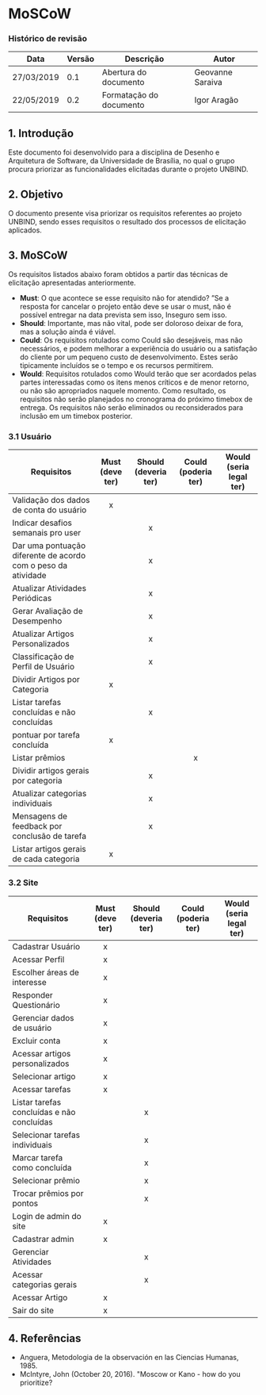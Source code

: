 # MoSCoW
### Histórico de revisão
Data | Versão | Descrição | Autor |
--------- | ------ | ------------ | --------- |
27/03/2019 | 0.1 | Abertura do documento | Geovanne Saraiva |
22/05/2019 | 0.2 | Formatação do documento | Igor Aragão |

## 1. Introdução
Este documento foi desenvolvido para a disciplina de Desenho e Arquitetura de Software, da Universidade de Brasília, no qual o grupo procura priorizar as funcionalidades elicitadas durante o projeto UNBIND.

## 2. Objetivo
O documento presente visa priorizar os requisitos referentes ao projeto UNBIND, sendo esses requisitos o resultado dos processos de elicitação aplicados.

## 3. MoSCoW
Os requisitos listados abaixo foram obtidos a partir das técnicas de elicitação apresentadas anteriormente.

* **Must**: O que acontece se esse requisito não for atendido? ”Se a resposta for cancelar o projeto então deve se usar o must, não é possível entregar na data prevista sem isso, Inseguro sem isso.
* **Should**: Importante, mas não vital, pode ser doloroso deixar de fora, mas a solução ainda é viável.
* **Could**: Os requisitos rotulados como Could são desejáveis, mas não necessários, e podem melhorar a experiência do usuário ou a satisfação do cliente por um pequeno custo de desenvolvimento. Estes serão tipicamente incluídos se o tempo e os recursos permitirem.
* **Would**: Requisitos rotulados como Would terão que ser acordados pelas partes interessadas como os itens menos críticos e de menor retorno, ou não são apropriados naquele momento. Como resultado, os requisitos não serão planejados no cronograma do próximo timebox de entrega. Os requisitos não serão eliminados ou reconsiderados para inclusão em um timebox posterior.

### 3.1 Usuário
Requisitos | Must (deve ter) | Should (deveria ter) | Could (poderia ter) | Would (seria legal ter) |
---|:---:|:---:|:---:|:---:|
Validação dos dados de conta do usuário | x | | | |
Indicar desafios semanais pro user | | x | | |
Dar uma pontuação diferente de acordo com o peso da atividade | | x | | |
Atualizar Atividades Periódicas | | x | | |
Gerar Avaliação de Desempenho | | x | | |
Atualizar Artigos Personalizados| | x | | |
Classificação de Perfil de Usuário | | x | | |
Dividir Artigos por Categoria| x | | | |
Listar tarefas concluídas e não concluídas | | x |  | |
pontuar por tarefa concluída | x | |  | |
Listar prêmios| |  | x | |
Dividir artigos gerais por categoria| | x |  | |
Atualizar categorias individuais| | x |  | |
Mensagens de feedback por conclusão de tarefa| | x |  | |
Listar artigos gerais de cada categoria| x | |  | |

### 3.2 Site
Requisitos | Must (deve ter) | Should (deveria ter) | Could (poderia ter) | Would (seria legal ter) |
---|:---:|:---:|:---:|:---:|
Cadastrar Usuário | x | | | |
Acessar Perfil | x | | | |
Escolher áreas de interesse | x | | | |
Responder Questionário | x | | | |
Gerenciar dados de usuário | x | | | |
Excluir conta | x | | | |
Acessar artigos personalizados | x | | | |
Selecionar artigo | x | | | |
Acessar tarefas | x | | | |
Listar tarefas concluídas e não concluídas | | x | | |
Selecionar tarefas individuais | | x | | |
Marcar tarefa como concluída | | x | | |
Selecionar prêmio | | x | | |
Trocar prêmios por pontos | | x | | |
Login de admin do site | x | | | |
Cadastrar admin | x | | | |
Gerenciar Atividades | | x | | |
Acessar categorias gerais | | x | | |
Acessar Artigo | x | | | |
Sair do site | x | | | |

## 4. Referências
* Anguera, Metodologia de la observación en las Ciencias Humanas, 1985.
* McIntyre, John (October 20, 2016). "Moscow or Kano - how do you prioritize?
